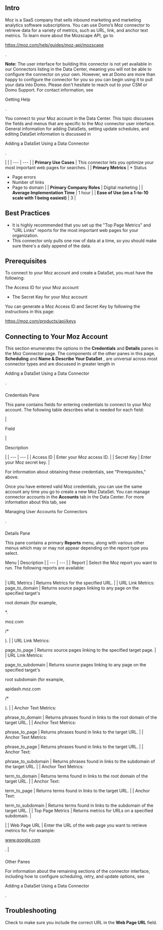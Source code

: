

Intro
-------

Moz is a SaaS company that sells inbound marketing and marketing analytics software subscriptions. You can use Domo’s Moz connector to retrieve data for a variety of metrics, such as URL, link, and anchor text metrics. To learn more about the Mozscape API, go to

https://moz.com/help/guides/moz-api/mozscape

.


**Note:**
 The user interface for building this connector is not yet available in our Connectors listing in the Data Center, meaning you will not be able to configure the connector on your own. However, we at Domo are more than happy to configure the connector for you so you can begin using it to pull your data into Domo. Please don't hesitate to reach out to your CSM or Domo Support. For contact information, see


 Getting Help


 .


 You connect to your Moz account in the Data Center. This topic discusses the fields and menus that are specific to the Moz connector user interface. General information for adding DataSets, setting update schedules, and editing DataSet information is discussed in

Adding a DataSet Using a Data Connector

.

  |  |
| --- | --- |
|
**Primary Use Cases**
 |
 This connector lets you optimize your most important web pages for searches.
  |
|
**Primary Metrics**
 | * Status
* Page errors
* Number of links
* Page to domain
 |
|
**Primary Company Roles**
 |
 Digital marketing
  |
|
**Average Implementation Time**
 |
 1 hour
  |
|
**Ease of Use (on a 1-to-10 scale with 1 being easiest)**
 |
 3
  |

Best Practices
----------------


* It is highly recommended that you set up the "Top Page Metrics" and "URL Links" reports for the most important web pages for your organization.
* This connector only pulls one row of data at a time, so you should make sure there's a daily append of the data.

Prerequisites
---------------

To connect to your Moz account and create a DataSet, you must have the following:

 The Access ID for your Moz account
* The Secret Key for your Moz account

You can generate a Moz Access ID and Secret Key by following the instructions in this page:

https://moz.com/products/api/keys

Connecting to Your Moz Account
--------------------------------


 This section enumerates the options in the
 **Credentials**
 and
 **Details**
 panes in the Moz Connector page. The components of the other panes in this page,
 **Scheduling**
 and
 **Name & Describe Your DataSet**
 , are universal across most connector types and are discussed in greater length in

Adding a DataSet Using a Data Connector

.


###

Credentials Pane


 This pane contains fields for entering credentials to connect to your Moz account. The following table describes what is needed for each field:


|

Field

|

Description

|
| --- | --- |
|
 Access ID
  |
 Enter your Moz access ID.
  |
|
 Secret Key
  |
 Enter your Moz secret key.
  |

For information about obtaining these credentials, see "Prerequisites," above.

Once you have entered valid Moz credentials, you can use the same account any time you go to create a new Moz DataSet. You can manage connector accounts in the
 **Accounts**
 tab in the Data Center. For more information about this tab, see

Managing User Accounts for Connectors

.


###
 Details Pane

This pane contains a primary
 **Reports**
 menu, along with various other menus which may or may not appear depending on the report type you select.


 Menu
  |
 Description
  |
| --- | --- |
|
 Report
  |
 Select the Moz report you want to run. The following reports are available:


|  |  |
| --- | --- |
|
 URL Metrics
  |
 Returns Metrics for the specified URL.
  |
|
 URL Link Metrics: page\_to\_domain
  |
 Returns source pages linking to any page on the specified target's

root domain (for example,


 \*.

moz.com

/\*


 ).
  |
|
 URL Link Metrics:

page\_to\_page
  |
 Returns source pages linking to the specified target page.
  |
|
 URL Link Metrics:

page\_to\_subdomain
  |
 Returns source pages linking to any page on the specified target's

root subdomain (for example,

apidash.moz.com

/\*


 ).
  |
|
 Anchor Text Metrics:

phrase\_to\_domain
  |
 Returns phrases found in links to the root domain of the target URL.
  |
|
 Anchor Text Metrics:

phrase\_to\_page
  |
 Returns phrases found in links to the target URL.
  |
|
 Anchor Text Metrics:

phrase\_to\_page
  |
 Returns phrases found in links to the target URL.
  |
|
 Anchor Text:

phrase\_to\_subdomain
  |
 Returns phrases found in links to the subdomain of the target URL.
  |
|
 Anchor Text Metrics:

term\_to\_domain
  |
 Returns terms found in links to the root domain of the target URL.
  |
|
 Anchor Text:

term\_to\_page
  |
 Returns terms found in links to the target URL.
  |
|
 Anchor Text:

term\_to\_subdomain
  |
 Returns terms found in links to the subdomain of the target URL.
  |
|
 Top Page Metrics
  |
 Returns metrics for URLs on a specified subdomain.
  |

|
|
 Web Page URL
  |
 Enter the URL of the web page you want to retrieve metrics for. For example:


 www.google.com


 .
  |


###
 Other Panes

For information about the remaining sections of the connector interface, including how to configure scheduling, retry, and update options, see

Adding a DataSet Using a Data Connector

.


 Troubleshooting
-----------------

Check to make sure you include the correct URL in the
 **Web Page URL**
 field.

